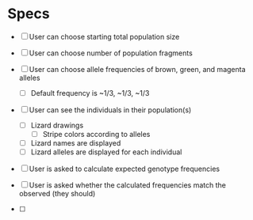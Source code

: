 # Specs
- [ ] User can choose starting total population size
- [ ] User can choose number of population fragments
- [ ] User can choose allele frequencies of brown, green, and magenta alleles
  - [ ] Default frequency is ~1/3, ~1/3, ~1/3
- [ ] User can see the individuals in their population(s)
	- [ ] Lizard drawings
		- [ ] Stripe colors according to alleles
	- [ ] Lizard names are displayed
	- [ ] Lizard alleles are displayed for each individual

- [ ] User is asked to calculate expected genotype frequencies
- [ ] User is asked whether the calculated frequencies match the observed (they should)

- [ ] 
